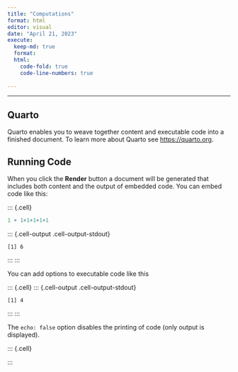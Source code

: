 ```yaml
---
title: "Computations"
format: html
editor: visual
date: "April 21, 2023"
execute:
  keep-md: true
  format:
  html:
    code-fold: true
    code-line-numbers: true
  
---
```



---

## Quarto

Quarto enables you to weave together content and executable code into a finished document. To learn more about Quarto see <https://quarto.org>.

## Running Code

When you click the **Render** button a document will be generated that includes both content and the output of embedded code. You can embed code like this:

::: {.cell}

```{.r .cell-code}
1 + 1+1+1+1+1
```

::: {.cell-output .cell-output-stdout}
```
[1] 6
```
:::
:::

You can add options to executable code like this

::: {.cell}
::: {.cell-output .cell-output-stdout}
```
[1] 4
```
:::
:::



The `echo: false` option disables the printing of code (only output is displayed).

::: {.cell}

:::
